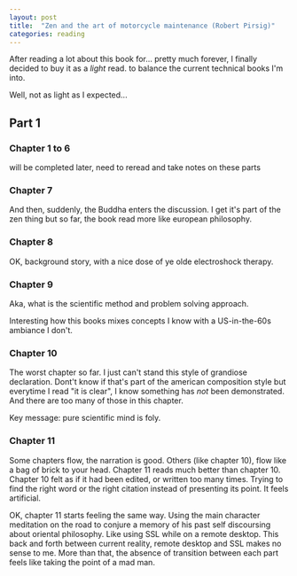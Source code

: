 ```yaml
---
layout: post
title:  "Zen and the art of motorcycle maintenance (Robert Pirsig)"
categories: reading
---
```


After reading a lot about this book for... pretty much forever, I finally decided to buy it as a *light* read. to balance the current technical books I'm into.

Well, not as light as I expected...

## Part 1

### Chapter 1 to 6

will be completed later, need to reread and take notes on these parts

### Chapter 7

And then, suddenly, the Buddha enters the discussion. I get it's part of the zen thing but so far, the book read more like european philosophy.

### Chapter 8

OK, background story, with a nice dose of ye olde electroshock therapy.

### Chapter 9

Aka, what is the scientific method and problem solving approach.

Interesting how this books mixes concepts I know with a US-in-the-60s ambiance I don't.

### Chapter 10

The worst chapter so far. I just can't stand this style of grandiose declaration. Dont't know if that's part of the american composition style but everytime I read "it is clear", I know something has *not* been demonstrated. And there are too many of those in this chapter.

Key message: pure scientific mind is foly.

### Chapter 11

Some chapters flow, the narration is good. Others (like chapter 10), flow like a bag of brick to your head. Chapter 11 reads much better than chapter 10. Chapter 10 felt as if it had been edited, or written too many times. Trying to find the right word or the right citation instead of presenting its point. It feels artificial.

OK, chapter 11 starts feeling the same way. Using the main character meditation on the road to conjure a memory of his past self discoursing about oriental philosophy. Like using SSL while on a remote desktop. This back and forth between current reality, remote desktop and SSL makes no sense to me. More than that, the absence of transition between each part feels like taking the point of a mad man.
